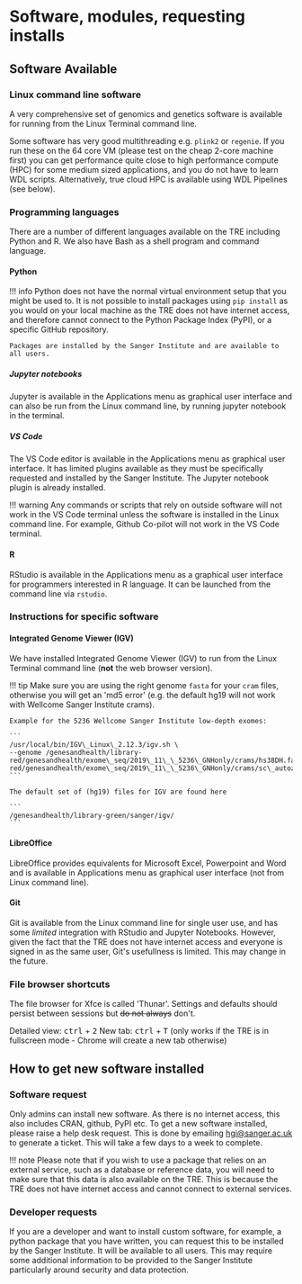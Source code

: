 # Software, modules, requesting installs

## Software Available

### Linux command line software

A very comprehensive set of genomics and genetics software is available for running from the Linux Terminal command line.

Some software has very good multithreading e.g. `plink2` or `regenie`. If you run these on the 64 core VM (please test on the cheap 2-core machine first) you can get performance quite close to high performance compute (HPC) for some medium sized applications, and you do not have to learn WDL scripts. Alternatively, true cloud HPC is available using WDL Pipelines (see below).

### Programming languages

There are a number of different languages available on the TRE including Python and R. We also have Bash as a shell program and command language.

#### Python

!!! info
    Python does not have the normal virtual environment setup that you might be used to. It is not possible to install packages using `pip install` as you would on your local machine as the TRE does not have internet access, and therefore cannot connect to the Python Package Index (PyPI), or a specific GitHub repository.
    
    Packages are installed by the Sanger Institute and are available to all users.

##### Jupyter notebooks

Jupyter is available in the Applications menu as graphical user interface and can also be run from the Linux command line, by running jupyter notebook in the terminal.

##### VS Code  
The VS Code editor is available in the Applications menu as graphical user interface. It has limited plugins available as they must be specifically requested and installed by the Sanger Institute. The Jupyter notebook plugin is already installed.

!!! warning
    Any commands or scripts that rely on outside software will not work in the VS Code terminal unless the software is installed in the Linux command line. For example, Github Co-pilot will not work in the VS Code terminal.

#### R

RStudio is available in the Applications menu as a graphical user interface for programmers interested in R language. It can be launched from the command line via `rstudio`.

### Instructions for specific software

#### Integrated Genome Viewer (IGV)

We have installed Integrated Genome Viewer (IGV) to run from the Linux Terminal command line (**not** the web browser version).

!!! tip
    Make sure you are using the right genome `fasta` for your `cram` files, otherwise you will get an 'md5 error' (e.g. the default hg19 will not work with Wellcome Sanger Institute crams).
    
    Example for the 5236 Wellcome Sanger Institute low-depth exomes:

    ```
    /usr/local/bin/IGV\_Linux\_2.12.3/igv.sh \
    --genome /genesandhealth/library-red/genesandhealth/exome\_seq/2019\_11\_\_5236\_GNHonly/crams/hs38DH.fa/genesandhealth/library-red/genesandhealth/exome\_seq/2019\_11\_\_5236\_GNHonly/crams/sc\_autozygELGH6823965.cramb 
    ```

    The default set of (hg19) files for IGV are found here

    ```
    /genesandhealth/library-green/sanger/igv/ 
    ```

#### LibreOffice

LibreOffice provides equivalents for Microsoft Excel, Powerpoint and Word and is available in Applications menu as graphical user interface (not from Linux command line).

#### Git

Git is available from the Linux command line for single user use, and has some _limited_ integration with RStudio and Jupyter Notebooks. However, given the fact that the TRE does not have internet access and everyone is signed in as the same user, Git's usefullness is limited. This may change in the future.

### File browser shortcuts

The file browser for Xfce is called 'Thunar'. Settings and defaults should persist between sessions but ~~do not always~~ don't.

Detailed view: <kbd>ctrl</kbd> \+ <kbd>2</kbd> 
New tab: <kbd>ctrl</kbd> \+ <kbd>T</kbd> (only works if the TRE is in fullscreen mode \- Chrome will create a new tab otherwise)

## How to get new software installed

### Software request

Only admins can install new software. As there is no internet access, this also includes CRAN, github, PyPI etc. To get a new software installed, please raise a help desk request. This is done by emailing [hgi@sanger.ac.uk](mailto:hgi@sanger.ac.uk) to generate a ticket. This will take a few days to a week to complete.

!!! note
    Please note that if you wish to use a package that relies on an external service, such as a database or reference data, you will need to make sure that this data is also available on the TRE. This is because the TRE does not have internet access and cannot connect to external services.

### Developer requests

If you are a developer and want to install custom software, for example, a python package that you have written, you can request this to be installed by the Sanger Institute. It will be available to all users. This may require some additional information to be provided to the Sanger Institute particularly around security and data protection.
